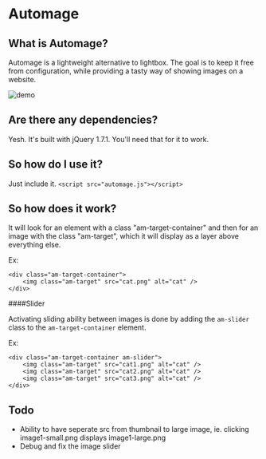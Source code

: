 Automage
========

What is Automage?
-----------------
Automage is a lightweight alternative to lightbox.
The goal is to keep it free from configuration, while providing a tasty way of showing images on a website.

![demo](http://erickhoury.com/automage.gif)

Are there any dependencies?
---------------------------
Yesh. It's built with jQuery 1.7.1. You'll need that for it to work.

So how do I use it?
-------------------
Just include it.
`<script src="automage.js"></script>`

So how does it work?
--------------------------
It will look for an element with a class "am-target-container" and then for an image with the class "am-target", which it will display as a layer above everything else.

Ex:


````
<div class="am-target-container">
    <img class="am-target" src="cat.png" alt="cat" />
</div>

````

####Slider

Activating sliding ability between images is done by adding the `am-slider` class to the `am-target-container` element.

Ex:

````
<div class="am-target-container am-slider">
    <img class="am-target" src="cat1.png" alt="cat" />
    <img class="am-target" src="cat2.png" alt="cat" />
    <img class="am-target" src="cat3.png" alt="cat" />
</div>

````

Todo
--------------------------
- Ability to have seperate src from thumbnail to large image, ie. clicking image1-small.png displays image1-large.png
- Debug and fix the image slider
